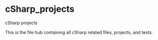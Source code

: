 # cSharp_projects
 cSharp projects

This is the file hub containing all cSharp related files, projects, and tests. 
